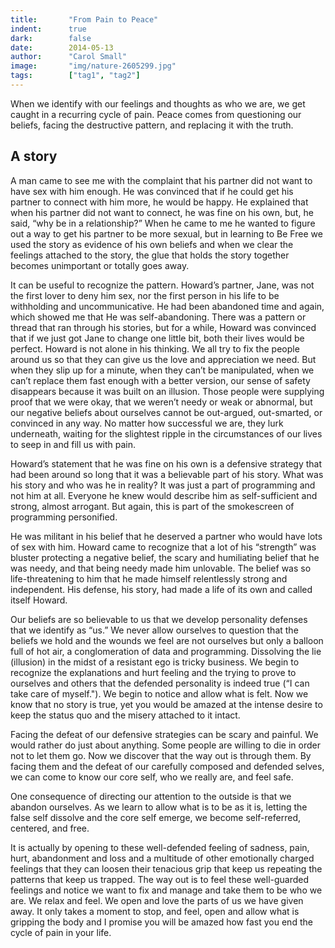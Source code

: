 ```yaml
---
title:       "From Pain to Peace"
indent:      true
dark:        false
date:        2014-05-13
author:      "Carol Small"
image:       "img/nature-2605299.jpg"
tags:        ["tag1", "tag2"]
---
```


When we identify with our feelings and thoughts as who we are, we get caught in
a recurring cycle of pain. Peace comes from questioning our beliefs, facing the
destructive pattern, and replacing it with the truth.

## A story

A man came to see me with the complaint that his partner did not want to have
sex with him enough. He was convinced that if he could get his partner to
connect with him more, he would be happy. He explained that when his partner did
not want to connect, he was fine on his own, but, he said, “why be in a
relationship?” When he came to me he wanted to figure out a way to get his
partner to be more sexual, but in learning to Be Free we used the story as
evidence of his own beliefs and when we clear the feelings attached to the
story, the glue that holds the story together becomes unimportant or totally
goes away.

It can be useful to recognize the pattern. Howard’s partner, Jane, was not the
first lover to deny him sex, nor the first person in his life to be withholding
and uncommunicative. He had been abandoned time and again, which showed me that
He was self-abandoning. There was a pattern or thread that ran through his
stories, but for a while, Howard was convinced that if we just got Jane to
change one little bit, both their lives would be perfect. Howard is not alone in
his thinking. We all try to fix the people around us so that they can give us
the love and appreciation we need. But when they slip up for a minute, when they
can’t be manipulated, when we can’t replace them fast enough with a better
version, our sense of safety disappears because it was built on an illusion.
Those people were supplying proof that we were okay, that we weren’t needy or
weak or abnormal, but our negative beliefs about ourselves cannot be out-argued,
out-smarted, or convinced in any way. No matter how successful we are, they lurk
underneath, waiting for the slightest ripple in the circumstances of our lives
to seep in and fill us with pain.

Howard’s statement that he was fine on his own is a defensive strategy that had
been around so long that it was a believable part of his story. What was his
story and who was he in reality?  It was just a part of programming and not him
at all. Everyone he knew would describe him as self-sufficient and strong,
almost arrogant. But again, this is part of the smokescreen of programming
personified.

He was militant in his belief that he deserved a partner who would have lots of
sex with him. Howard came to recognize that a lot of his “strength” was bluster
protecting a negative belief, the scary and humiliating belief that he was
needy, and that being needy made him unlovable. The belief was so
life-threatening to him that he made himself relentlessly strong and
independent. His defense, his story, had made a life of its own and called
itself Howard.

Our beliefs are so believable to us that we develop personality defenses that we
identify as “us.” We never allow ourselves to question that the beliefs we hold
and the wounds we feel are not ourselves but only a balloon full of hot air, a
conglomeration of data and programming. Dissolving the lie (illusion) in the
midst of a resistant ego is tricky business. We begin to recognize the
explanations and hurt feeling and the trying to prove to ourselves and others
that the defended personality is indeed true (“I can take care of myself."). We
begin to notice and allow what is felt. Now we know that no story is true, yet
you would be amazed at the intense desire to keep the status quo and the misery
attached to it intact.

Facing the defeat of our defensive strategies can be scary and painful. We would
rather do just about anything. Some people are willing to die in order not to
let them go. Now we discover that the way out is through them. By facing them
and the defeat of our carefully composed and defended selves, we can come to
know our core self, who we really are, and feel safe.

One consequence of directing our attention to the outside is that we abandon
ourselves. As we learn to allow what is to be as it is, letting the false self
dissolve and the core self emerge, we become self-referred, centered, and free.

It is actually by opening to these well-defended feeling of sadness, pain, hurt,
abandonment and loss and a multitude of other emotionally charged feelings that
they can loosen their tenacious grip that keep us repeating the patterns that
keep us trapped. The way out is to feel these well-guarded feelings and notice
we want to fix and manage and take them to be who we are. We relax and feel. We
open and love the parts of us we have given away. It only takes a moment to
stop, and feel, open and allow what is gripping the body and I promise you will
be amazed how fast you end the cycle of pain in your life.
